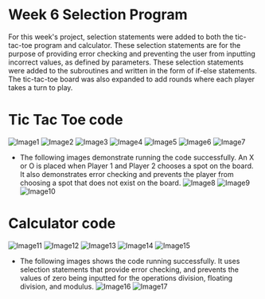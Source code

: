 # Week 6 Selection Program

For this week's project, selection statements were added to both the tic-tac-toe program and calculator. These selection statements are for the purpose of providing error checking and preventing the user from inputting incorrect values, as defined by parameters. These selection statements were added to the subroutines and written in the form of if-else statements. The tic-tac-toe board was also expanded to add rounds where each player takes a turn to play.

# Tic Tac Toe code

![Image1](Images/selection1.JPG)
![Image2](Images/selection2.JPG)
![Image3](Images/selection3.JPG)
![Image4](Images/selection4.JPG)
![Image5](Images/selection5.JPG)
![Image6](Images/selection6.JPG)
![Image7](Images/selection7.JPG)
* The following images demonstrate running the code successfully. An X or O is placed when Player 1 and Player 2 chooses a spot on the board. It also demonstrates error checking and prevents the player from choosing a spot that does not exist on the board.
![Image8](Images/selectiontictactoe1.png)
![Image9](Images/selectiontictactoe2.png)
![Image10](Images/selectiontictactoe3.png)

# Calculator code

![Image11](Images/calcselect1.JPG)
![Image12](Images/calcselect2.JPG)
![Image13](Images/calcselect3.JPG)
![Image14](Images/calcselect4.JPG)
![Image15](Images/calcselect5.JPG)
* The following images shows the code running successfully. It uses selection statements that provide error checking, and prevents the values of zero being inputted for the operations division, floating division, and modulus.
![Image16](Images/arithmetic1.png)
![Image17](Images/arithmetic2.png)

